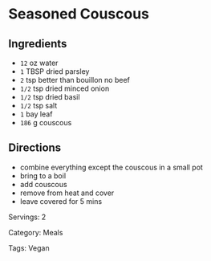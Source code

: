 # Seasoned Couscous

## Ingredients

- `12` oz water
- `1` TBSP dried parsley
- `2` tsp better than bouillon no beef
- `1/2` tsp dried minced onion
- `1/2` tsp dried basil
- `1/2` tsp salt
- `1` bay leaf
- `186` g couscous

## Directions

- combine everything except the couscous in a small pot
- bring to a boil
- add couscous
- remove from heat and cover
- leave covered for 5 mins

Servings: 2

Category: Meals

Tags: Vegan


